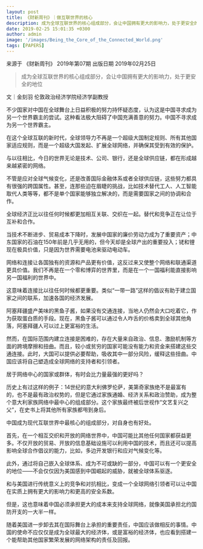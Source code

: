 ```yaml
---
layout: post
title: 《财新周刊》｜做互联世界的核心
description: 成为全球互联世界的核心组成部分，会让中国拥有更大的影响力，处于更安全的地位
date: 2019-02-25 15:01:35 +0300
author: admin
image: '/images/Being_the_Core_of_the_Connected_World.png'
tags: [PAPERS]
---
```

来源于 《财新周刊》 2019年第07期 出版日期 2019年02月25日

> 成为全球互联世界的核心组成部分，会让中国拥有更大的影响力，处于更安全的地位

文｜金刻羽
伦敦政治经济学院经济学副教授

不少国家对中国在全球舞台上日益积极的努力持怀疑态度，认为这是中国寻求成为另一个世界霸主的尝试。这种看法极大阻碍了中国充满善意的努力。中国不寻求成为另一个世界霸主。

在这个全球互联的新时代，全球领导力不再是一个超级大国制定规则、所有其他国家适应规则，而是一个超级大国发起、扩展全球网络，并确保其受到有效的保护。

与以往相比，今日的世界无论是技术、公司、银行，还是全球供应链，都在形成越来越紧密的网络。

不管是应对全球气候变化，还是改善国际金融体系或者全球供应链，这些努力都具有很强的跨国属性。甚至，连那些迫在眉睫的挑战，比如技术替代工人、人工智能取代人类等等，都不是单个国家能够独立解决的，而是需要国家之间的协调和合作。

全球经济正比以往任何时候都更加相互关联、交织在一起。替代和竞争正在让位于互补和合作。

当技术不断进步、贸易成本下降时，发展中国家的廉价劳动力成为了重要资产；中东国家的石油在150年前是几乎无用的，但今天却是全球产出的重要投入；铑和锂现在极具价值，只是因为世界需要电池来驱动电动车。

网络和连接让各国独有的资源和产品更有价值，这反过来又使整个网络和联通渠道更具价值。我们不再是在一个零和博弈的世界里，而是在一个一国福利能直接影响另一国福利的世界中。

这意味着连接比以往任何时候都更重要。类似“一带一路”这样的倡议有助于建立国家之间的联系，加速各国的经济发展。

阿塞拜疆盛产美味的黑鱼子酱，如果没有交通连接，当地人仍然会大口吃着它，作为获取蛋白质的手段。现在，黑鱼子酱可以通过令人咋舌的价格卖到全球其他角落，阿塞拜疆人可以过上更富裕的生活。

然而，在国际范围内建立连接是困难的，存在大量来自政治、信息、激励机制等方面的跨境摩擦和扭曲。而且，较小或贫穷的国家可能没有能力和资金来搭建这些交通连接。此时，大国可以提供必要帮助，吸收其中一部分风险，缓释这些扭曲。中国应该将自己塑造成全球网络的支持者和引领者。

居于网络中心的国家或群体，有时会比力量最强的更好吗？

历史上有过这样的例子：14世纪的意大利佛罗伦萨，美第奇家族绝不是最富有的，也不是最有政治权势的，但是它通过家族通婚、经济关系和政治赞助，成为整个意大利家族网络中最中心的组成部分。这个家族最终被后世视作“文艺复兴之父”，在史书上将其他所有家族都甩到身后。

中国成为现代互联世界中最核心的组成部分，对自身也有好处。

首先，在一个相互交织和开放的网络世界中，中国可能比其他任何国家都获益更多。不仅开放的贸易、开放的信息基础设施可以利用中国的技术，而且还可以提高影响全球合作倡议的能力，比如，多边开发银行和应对气候变化等。

此外，通过将自己嵌入全球体系、成为不可或缺的一部分，中国可以有一个更安全的地位——不会仅仅因为美国感到中国崛起的威胁，就被全球体系驱逐。

和与美国进行传统意义上的竞争和对抗相比，变成一个全球网络引领者可以让中国在实质上拥有更大的影响力和更高的安全系数。

但是，这也意味着中国必须承担更大的成本来支持全球网络，就像美国承担北约国防开支的一大半一样。

随着美国进一步卸去其在国际舞台上承担的重要责任，中国应该做相反的事情。中国的使命不应仅仅是成为全球最大的经济体，或是富裕的经济体，也应看到搭建一个能帮助其他国家繁荣发展的网络架构的责任及回报。
